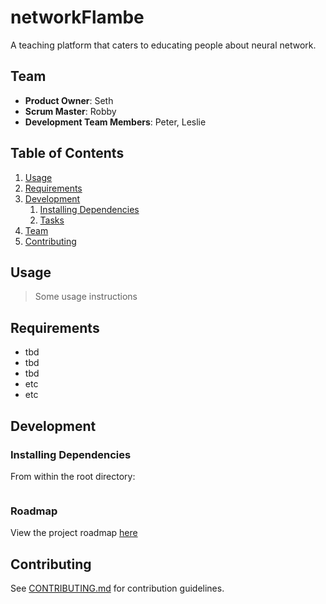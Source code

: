 # networkFlambe
A teaching platform that caters to educating people about neural network.

## Team

  - __Product Owner__: Seth
  - __Scrum Master__: Robby
  - __Development Team Members__: Peter, Leslie

## Table of Contents

1. [Usage](#Usage)
1. [Requirements](#requirements)
1. [Development](#development)
    1. [Installing Dependencies](#installing-dependencies)
    1. [Tasks](#tasks)
1. [Team](#team)
1. [Contributing](#contributing)

## Usage

> Some usage instructions

## Requirements

- tbd
- tbd
- tbd
- etc
- etc

## Development

### Installing Dependencies

From within the root directory:

```sh

```

### Roadmap

View the project roadmap [here](https://waffle.io/networkFlambe/networkFlambe)


## Contributing

See [CONTRIBUTING.md](CONTRIBUTING.md) for contribution guidelines.
